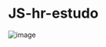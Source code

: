 # JS-hr-estudo

![image](https://user-images.githubusercontent.com/55337757/143373199-289491ee-cc32-4748-b276-399377094077.png)
